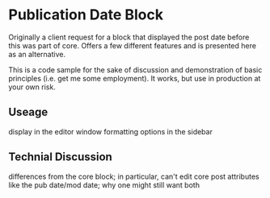 # Publication Date Block
Originally a client request for a block that displayed the post date before this was part of core. Offers a few different features and is presented here as an alternative.

This is a code sample for the sake of discussion and demonstration of basic principles (i.e. get me some employment). It works, but use in production at your own risk.

## Useage
display in the editor window
formatting options in the sidebar

## Technial Discussion
differences from the core block; in particular, can't edit core post attributes like the pub date/mod date;
why one might still want both
